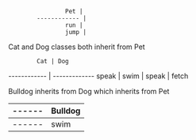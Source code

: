                     Pet |
            ------------ |
                    run |
                    jump |

Cat and Dog classes both inherit from Pet

            Cat | Dog
------------ | -------------
speak | swim
 | speak
 | fetch

 Bulldog inherits from Dog which inherits from Pet

  ------   | Bulldog
------------ | -------------
   ------     | swim
